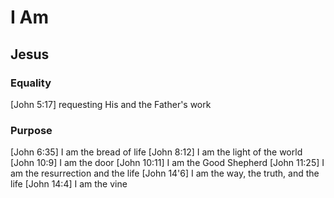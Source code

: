 # I Am



## Jesus

### Equality
[John 5:17] requesting His and the Father's work



### Purpose
[John 6:35] I am the bread of life
[John 8:12] I am the light of the world
[John 10:9] I am the door
[John 10:11] I am the Good Shepherd
[John 11:25] I am the resurrection and the life
[John 14'6] I am the way, the truth, and the life
[John 14:4] I am the vine



